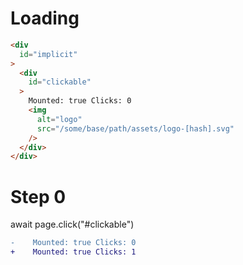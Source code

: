 # Loading

```html
<div
  id="implicit"
>
  <div
    id="clickable"
  >
    Mounted: true Clicks: 0
    <img
      alt="logo"
      src="/some/base/path/assets/logo-[hash].svg"
    />
  </div>
</div>
```

# Step 0
await page.click("#clickable")

```diff
-    Mounted: true Clicks: 0
+    Mounted: true Clicks: 1

```

